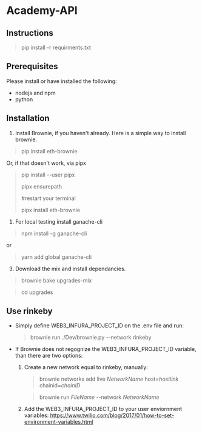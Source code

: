 # Academy-API
## Instructions
> pip install -r requirments.txt

## Prerequisites
Please install or have installed the following:

- nodejs and npm
- python

## Installation
1) Install Brownie, if you haven't already. Here is a simple way to install brownie.
   
> pip install eth-brownie

Or, if that doesn't work, via pipx

> pip install --user pipx
> 
> pipx ensurepath
> 
> #restart your terminal
> 
> pipx install eth-brownie

1) For local testing install ganache-cli
> npm install -g ganache-cli

or

> yarn add global ganache-cli

3) Download the mix and install dependancies.
> brownie bake upgrades-mix

> cd upgrades

## Use rinkeby
- Simply define WEB3_INFURA_PROJECT_ID on the .env file and run:
    > brownie run ./Dev/brownie.py --network rinkeby
    
- If Brownie does not regognize the WEB3_INFURA_PROJECT_ID variable, than there are two options:
    1) Create a new network equal to rinkeby, manually:
        > brownie networks add live *NetworkName* host=*hostlink* chainid=*chainID*

        >brownie run *FileName* --network *NetworkName*

    2) Add the WEB3_INFURA_PROJECT_ID to your user enviornment variables:
      https://www.twilio.com/blog/2017/01/how-to-set-environment-variables.html